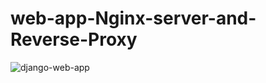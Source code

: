 # web-app-Nginx-server-and-Reverse-Proxy


![django-web-app](https://github.com/darshilpatel1999/web-app-Nginx-server-and-Reverse-Proxy/assets/89703547/8093822d-e9f9-4b30-88ea-1b8d853fc01d)
